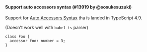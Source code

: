 #### Support auto accessors syntax (#13919 by @sosukesuzuki)

Support for [Auto Accessors Syntax](https://devblogs.microsoft.com/typescript/announcing-typescript-4-9/#auto-accessors-in-classes) tha is landed in TypeScript 4.9.

(Doesn't work well with `babel-ts` parser)

<!-- prettier-ignore -->
```tsx
class Foo {
  accessor foo: number = 3;
}
```
